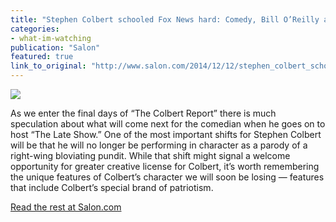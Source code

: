 ```yaml
---
title: "Stephen Colbert schooled Fox News hard: Comedy, Bill O’Reilly and the exposure of right-wing patriotism lies"
categories: 
- what-im-watching
publication: "Salon"
featured: true
link_to_original: "http://www.salon.com/2014/12/12/stephen_colbert_schooled_fox_news_hard_comedy_bill_oreilly_and_the_exposure_of_right_wing_patriotism_lies/"
---
```

![](/assets/img/colbert_oreilly2.jpg)

As we enter the final days of “The Colbert Report” there is much speculation about what will come next for the comedian when he goes on to host “The Late Show.”  One of the most important shifts for Stephen Colbert will be that he will no longer be performing in character as a parody of a right-wing bloviating pundit.  While that shift might signal a welcome opportunity for greater creative license for Colbert, it’s worth remembering the unique features of Colbert’s character we will soon be losing — features that include Colbert’s special brand of patriotism.

[Read the rest at Salon.com](http://www.salon.com/2014/12/12/stephen_colbert_schooled_fox_news_hard_comedy_bill_oreilly_and_the_exposure_of_right_wing_patriotism_lies/)
